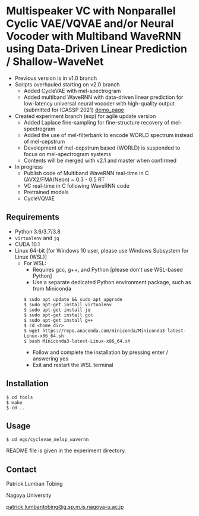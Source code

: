 # Multispeaker VC with Nonparallel Cyclic VAE/VQVAE and/or Neural Vocoder with Multiband WaveRNN using Data-Driven Linear Prediction / Shallow-WaveNet

* Previous version is in v1.0 branch
* Scripts overhauled starting on v2.0 branch
    * Added CycleVAE with mel-spectrogram
    * Added multiband WaveRNN with data-driven linear prediction for low-latency universal neural vocoder with high-quality output (submitted for ICASSP 2021) [demo_page](https://demo-icassp2021.audioeval.net/)
* Created experiment branch (exp) for agile update version
    * Added Laplace fine-sampling for fine-structure recovery of mel-spectrogram
    * Added the use of mel-filterbank to encode WORLD spectrum instead of mel-cepstrum
    * Development of mel-cepstrum based (WORLD) is suspended to focus on mel-spectrogram systems
    * Contents will be merged with v2.1 and master when confirmed
* In progress
    * Publish code of Multiband WaveRNN real-time in C (AVX2/FMA/Neon) ~ 0.3 - 0.5 RT
    * VC real-time in C following WaveRNN code
    * Pretrained models
    * CycleVQVAE


## Requirements

* Python 3.6/3.7/3.8
* `virtualenv` and `jq`
* CUDA 10.1
* Linux 64-bit [for Windows 10 user, please use Windows Subsystem for Linux (WSL)]
    * For WSL:
        - Requires gcc, g++, and Python [please don't use WSL-based Python]
        - Use a separate dedicated Python environment package, such as from Miniconda
        ```
        $ sudo apt update && sudo apt upgrade
        $ sudo apt-get install virtualenv
        $ sudo apt-get install jq
        $ sudo apt-get install gcc
        $ sudo apt-get install g++
        $ cd <home_dir>
        $ wget https://repo.anaconda.com/miniconda/Miniconda3-latest-Linux-x86_64.sh
        $ bash Miniconda3-latest-Linux-x86_64.sh
        ```
        - Follow and complete the installation by pressing enter / answering yes
        - Exit and restart the WSL terminal


## Installation

```
$ cd tools
$ make
$ cd ..
```

## Usage

```
$ cd egs/cyclevae_melsp_wavernn
```

README file is given in the experiment directory.


## Contact

Patrick Lumban Tobing

Nagoya University

patrick.lumbantobing@g.sp.m.is.nagoya-u.ac.jp

